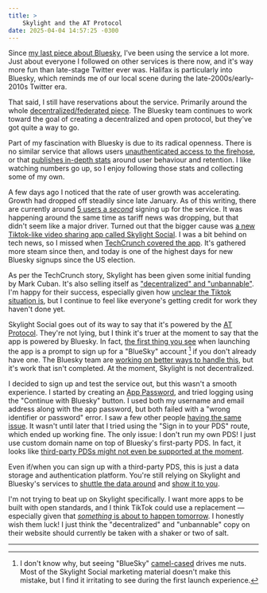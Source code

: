 ```yaml
---
title: >
    Skylight and the AT Protocol
date: 2025-04-04 14:57:25 -0300
---
```


Since [my last piece about Bluesky](https://anderegg.ca/2024/11/15/maybe-bluesky-has-won), I've been using the service a lot more. Just about everyone I followed on other services is there now, and it's way more fun than late-stage Twitter ever was. Halifax is particularly into Bluesky, which reminds me of our local scene during the late-2000s/early-2010s Twitter era.

That said, I still have reservations about the service. Primarily around the whole [decentralized/federated piece](https://anderegg.ca/2024/11/23/how-decentralized-is-bluesky-really). The Bluesky team continues to work toward the goal of creating a decentralized and open protocol, but they've got quite a way to go.

Part of my fascination with Bluesky is due to its radical openness. There is no similar service that allows users [unauthenticated access to the firehose](https://anderegg.ca/2024/11/25/playing-with-the-bluesky-firehose), or that [publishes in-depth stats](https://bsky.jazco.dev/stats) around user behaviour and retention. I like watching numbers go up, so I enjoy following those stats and collecting some of my own.

A few days ago I noticed that the rate of user growth was accelerating. Growth had dropped off steadily since late January. As of this writing, there are currently around [5 users a *second*](https://bsky-users.theo.io) signing up for the service. It was happening around the same time as tariff news was dropping, but that didn't seem like a major driver. Turned out that the bigger cause was [a new Tiktok-like video sharing app called Skylight Social](https://skylight.social/). I was a bit behind on tech news, so I missed when [TechCrunch covered the app](https://techcrunch.com/2025/04/01/mark-cuban-backs-skylight-a-tiktok-alternative-built-on-blueskys-underlying-technology/). It's gathered more steam since then, and today is one of the highest days for new Bluesky signups since the US election.

As per the TechCrunch story, Skylight has been given some initial funding by Mark Cuban. It's also selling itself as ["decentralized" and "unbannable"](https://web.archive.org/web/20250403203203/https://skylight.social/). I'm happy for their success, especially given how [unclear the Tiktok situation is](https://www.theverge.com/news/642158/tiktok-america-ban-amazon-applovin-rumor-deadline), but I continue to feel like everyone's getting credit for work they haven't done yet.

Skylight Social goes out of its way to say that it's powered by the [AT Protocol](https://atproto.com/). They're not lying, but I think it's truer at the moment to say that the app is powered by Bluesky. In fact, [the first thing you see](https://anderegg.s3.amazonaws.com/skylight-signup.png) when launching the app is a prompt to sign up for a "BlueSky" account [^1] if you don't already have one. The Bluesky team are [working on better ways to handle this](https://docs.bsky.app/blog/2025-protocol-roadmap-spring#pds-account-management), but it's work that isn't completed. At the moment, Skylight is not decentralized.

I decided to sign up and test the service out, but this wasn't a smooth experience. I started by creating an [App Password](https://blueskyfeeds.com/en/faq-app-password), and tried logging using the "Continue with Bluesky" button. I used both my username and email address along with the app password, but both failed with a "wrong identifier or password" error. I saw a few other people [having the same issue](https://bsky.app/search?q=skylight.social%E2%80%AC+identifier). It wasn't until later that I tried using the "Sign in to your PDS" route, which ended up working fine. The only issue: I don't run my own PDS! I just use custom domain name on top of Bluesky's first-party PDS. In fact, it looks like [third-party PDSs might not even be supported at the moment](https://bsky.app/profile/basking.monster/post/3llva5zlsfs2s).

Even if/when you can sign up with a third-party PDS, this is just a data storage and authentication platform. You're still relying on Skylight and Bluesky's services to [shuttle the data around](https://docs.bsky.app/docs/advanced-guides/federation-architecture#relay) and [show it to you](https://docs.bsky.app/docs/advanced-guides/federation-architecture#app-views).

I'm not trying to beat up on Skylight specifically. I want more apps to be built with open standards, and I think TikTok could use a replacement — especially given that [*something* is about to happen tomorrow](https://techcrunch.com/2025/03/31/trump-says-tiktok-deal-will-come-before-april-5-deadline/). I honestly wish them luck! I just think the "decentralized" and "unbannable" copy on their website should currently be taken with a shaker or two of salt.

---

[^1]: I don't know why, but seeing "BlueSky" [camel-cased](https://en.wikipedia.org/wiki/Camel_case) drives me nuts. Most of the Skylight Social marketing material doesn't make this mistake, but I find it irritating to see during the first launch experience.